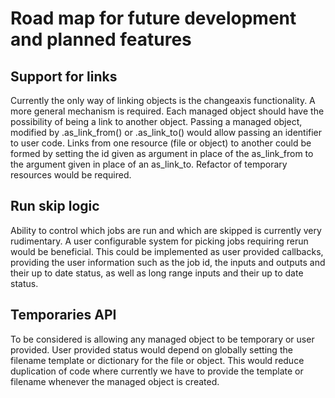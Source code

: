# Road map for future development and planned features

## Support for links

Currently the only way of linking objects is the changeaxis functionality.  A more general mechanism is required.  Each managed object should have the possibility of being a link to another object.  Passing a managed object, modified by .as_link_from() or .as_link_to() would allow passing an identifier to user code.  Links from one resource (file or object) to another could be formed by setting the id given as argument in place of the as_link_from to the argument given in place of an as_link_to.  Refactor of temporary resources would be required.

## Run skip logic

Ability to control which jobs are run and which are skipped is currently very rudimentary.  A user configurable system for picking jobs requiring rerun would be beneficial.  This could be implemented as user provided callbacks, providing the user information such as the job id, the inputs and outputs and their up to date status, as well as long range inputs and their up to date status.

## Temporaries API

To be considered is allowing any managed object to be temporary or user provided.  User provided status would depend on globally setting the filename template or dictionary for the file or object.  This would reduce duplication of code where currently we have to provide the template or filename whenever the managed object is created.

